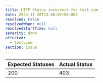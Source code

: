 ```yaml
---
title: HTTP Status incorrect for test.com
date: 2024-11-20T13:46:02+00:00Z
resolved: False
resolvedWhen: null
resolvedStartTime: null
severity: down
affected:
  - test.com
section: issue
---
```


| Expected Statuses | Actual Status  |
|-------------------|----------------|
| 200 | 403 |
